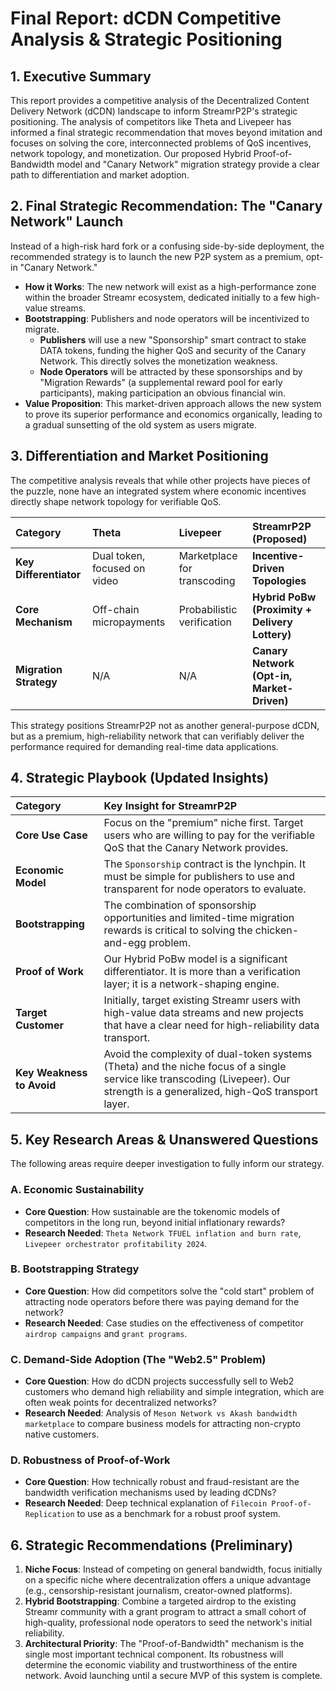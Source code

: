 # Final Report: dCDN Competitive Analysis & Strategic Positioning

## 1. Executive Summary

This report provides a competitive analysis of the Decentralized Content Delivery Network (dCDN) landscape to inform StreamrP2P's strategic positioning. The analysis of competitors like Theta and Livepeer has informed a final strategic recommendation that moves beyond imitation and focuses on solving the core, interconnected problems of QoS incentives, network topology, and monetization. Our proposed Hybrid Proof-of-Bandwidth model and "Canary Network" migration strategy provide a clear path to differentiation and market adoption.

## 2. Final Strategic Recommendation: The "Canary Network" Launch

Instead of a high-risk hard fork or a confusing side-by-side deployment, the recommended strategy is to launch the new P2P system as a premium, opt-in "Canary Network."

- **How it Works**: The new network will exist as a high-performance zone within the broader Streamr ecosystem, dedicated initially to a few high-value streams.
- **Bootstrapping**: Publishers and node operators will be incentivized to migrate.
  - **Publishers** will use a new "Sponsorship" smart contract to stake DATA tokens, funding the higher QoS and security of the Canary Network. This directly solves the monetization weakness.
  - **Node Operators** will be attracted by these sponsorships and by "Migration Rewards" (a supplemental reward pool for early participants), making participation an obvious financial win.
- **Value Proposition**: This market-driven approach allows the new system to prove its superior performance and economics organically, leading to a gradual sunsetting of the old system as users migrate.

## 3. Differentiation and Market Positioning

The competitive analysis reveals that while other projects have pieces of the puzzle, none have an integrated system where economic incentives directly shape network topology for verifiable QoS.

| Category | Theta | Livepeer | StreamrP2P (Proposed) |
| :--- | :--- | :--- | :--- |
| **Key Differentiator**| Dual token, focused on video | Marketplace for transcoding | **Incentive-Driven Topologies** |
| **Core Mechanism** | Off-chain micropayments | Probabilistic verification | **Hybrid PoBw (Proximity + Delivery Lottery)** |
| **Migration Strategy** | N/A | N/A | **Canary Network (Opt-in, Market-Driven)** |

This strategy positions StreamrP2P not as another general-purpose dCDN, but as a premium, high-reliability network that can verifiably deliver the performance required for demanding real-time data applications.

## 4. Strategic Playbook (Updated Insights)

| Category | Key Insight for StreamrP2P |
| :--- | :--- |
| **Core Use Case** | Focus on the "premium" niche first. Target users who are willing to pay for the verifiable QoS that the Canary Network provides. |
| **Economic Model**| The `Sponsorship` contract is the lynchpin. It must be simple for publishers to use and transparent for node operators to evaluate. |
| **Bootstrapping**| The combination of sponsorship opportunities and limited-time migration rewards is critical to solving the chicken-and-egg problem. |
| **Proof of Work** | Our Hybrid PoBw model is a significant differentiator. It is more than a verification layer; it is a network-shaping engine. |
| **Target Customer** | Initially, target existing Streamr users with high-value data streams and new projects that have a clear need for high-reliability data transport. |
| **Key Weakness to Avoid**| Avoid the complexity of dual-token systems (Theta) and the niche focus of a single service like transcoding (Livepeer). Our strength is a generalized, high-QoS transport layer. |

## 5. Key Research Areas & Unanswered Questions

The following areas require deeper investigation to fully inform our strategy.

### A. Economic Sustainability
- **Core Question**: How sustainable are the tokenomic models of competitors in the long run, beyond initial inflationary rewards?
- **Research Needed**: `Theta Network TFUEL inflation and burn rate`, `Livepeer orchestrator profitability 2024`.

### B. Bootstrapping Strategy
- **Core Question**: How did competitors solve the "cold start" problem of attracting node operators before there was paying demand for the network?
- **Research Needed**: Case studies on the effectiveness of competitor `airdrop campaigns` and `grant programs`.

### C. Demand-Side Adoption (The "Web2.5" Problem)
- **Core Question**: How do dCDN projects successfully sell to Web2 customers who demand high reliability and simple integration, which are often weak points for decentralized networks?
- **Research Needed**: Analysis of `Meson Network vs Akash bandwidth marketplace` to compare business models for attracting non-crypto native customers.

### D. Robustness of Proof-of-Work
- **Core Question**: How technically robust and fraud-resistant are the bandwidth verification mechanisms used by leading dCDNs?
- **Research Needed**: Deep technical explanation of `Filecoin Proof-of-Replication` to use as a benchmark for a robust proof system.

## 6. Strategic Recommendations (Preliminary)

1.  **Niche Focus**: Instead of competing on general bandwidth, focus initially on a specific niche where decentralization offers a unique advantage (e.g., censorship-resistant journalism, creator-owned platforms).
2.  **Hybrid Bootstrapping**: Combine a targeted airdrop to the existing Streamr community with a grant program to attract a small cohort of high-quality, professional node operators to seed the network's initial reliability.
3.  **Architectural Priority**: The "Proof-of-Bandwidth" mechanism is the single most important technical component. Its robustness will determine the economic viability and trustworthiness of the entire network. Avoid launching until a secure MVP of this system is complete. 